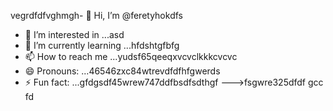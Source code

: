 vegrdfdfvghmgh- 👋 Hi, I’m @feretyhokdfs
- 👀 I’m interested in ...asd
- 🌱 I’m currently learning ...hfdshtgfbfg
- 📫 How to reach me ...yudsf65qeeqxvcvclkkkcvcvc
- 😄 Pronouns: ...46546zxc84wtrevdfdfhfgwerds
- ⚡ Fun fact: ...gfdgsdf45wrew747ddfbsdfsdthgf
--->fsgwre325dfdf
gcc
fd
